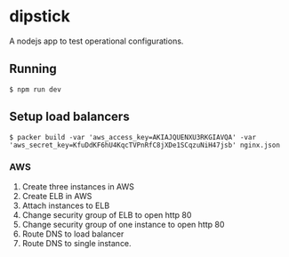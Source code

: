 # dipstick

A nodejs app to test operational configurations.

## Running

    $ npm run dev

## Setup load balancers

    $ packer build -var 'aws_access_key=AKIAJQUENXU3RKGIAVQA' -var 'aws_secret_key=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' nginx.json

### AWS

1. Create three instances in AWS
1. Create ELB in AWS
1. Attach instances to ELB
1. Change security group of ELB to open http 80
1. Change security group of one instance to open http 80
1. Route DNS to load balancer
1. Route DNS to single instance.
